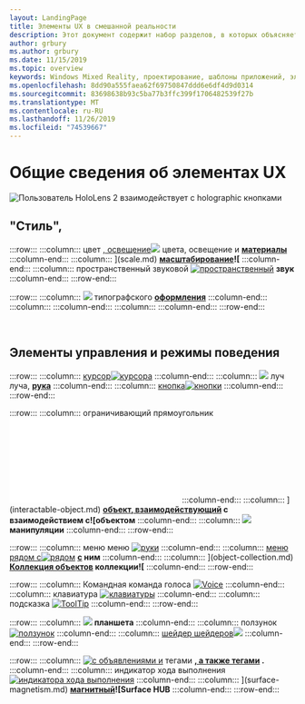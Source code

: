 ```yaml
---
layout: LandingPage
title: Элементы UX в смешанной реальности
description: Этот документ содержит набор разделов, в которых объясняется, как проектировать экраны, подключенные к головной системе Windows.
author: grbury
ms.author: grbury
ms.date: 11/15/2019
ms.topic: overview
keywords: Windows Mixed Reality, проектирование, шаблоны приложений, элементы управления, стиль, HoloLens, взаимодействие, элементы UX, поведения, стандартные блоки
ms.openlocfilehash: 8dd90a555faea62f69750847ddd6e6df4d9d0314
ms.sourcegitcommit: 83698638b93c5ba77b3ffc399f1706482539f27b
ms.translationtype: MT
ms.contentlocale: ru-RU
ms.lasthandoff: 11/26/2019
ms.locfileid: "74539667"
---
```

# <a name="ux-elements-overview"></a>Общие сведения об элементах UX

![Пользователь HoloLens 2 взаимодействует с holographic кнопками](images/06_AppPatterns.png)

## <a name="style"></a>"Стиль",

:::row:::
    :::column:::
       цвет [, освещение![](images/640px-fragments.jpg)](color,-light-and-materials.md) цвета, освещение и  **[материалы](color,-light-and-materials.md)**
    :::column-end:::
    :::column:::
       [](images/volvo-cars-microsoft-hololens-experience01-640px.jpg)](scale.md)  **[масштабирование](scale.md)![**
    :::column-end:::
    :::column:::
       пространственный звуковой [![пространственный](images/SpatialAudio.gif)](spatial-sound.md)  **[](spatial-sound.md) звук**
    :::column-end:::
:::row-end:::

:::row:::
    :::column:::
       [![](images/text_in_unity_viewingangle.jpg)](typography.md) типографского  **[оформления](typography.md)**
    :::column-end:::
    :::column:::
    :::column-end:::
    :::column:::
    :::column-end:::
:::row-end:::

<br>

## <a name="controls-and-behaviors"></a>Элементы управления и режимы поведения

:::row:::
    :::column:::
       [курсор![курсора](images/UX/UX_Hero_Cursor.jpg)](cursors.md)  **[](cursors.md)**
    :::column-end:::
    :::column:::
       [![](images/UX/UX_Hero_HandRay.jpg)](point-and-commit.md) луч луча,  **[рука](point-and-commit.md)**
    :::column-end:::
    :::column:::
       [кнопка![кнопки](images/UX/UX_Hero_Button.jpg)](button.md)  **[](button.md)**
    :::column-end:::
:::row-end:::

:::row:::
    :::column:::
       ограничивающий прямоугольник![ограничивающего [прямоугольника](images/UX/UX_Hero_BoundingBox.jpg)](app-bar-and-bounding-box.md)  **[](app-bar-and-bounding-box.md)**
    :::column-end:::
    :::column:::
       [](images/UX/UX_Hero_Interactable.jpg)](interactable-object.md)  **[объект, взаимодействующий](interactable-object.md) с взаимодействием с![объектом**
    :::column-end:::
    :::column:::
       [![](images/UX/UX_Hero_Manipulation.jpg)](direct-manipulation.md)  **[](direct-manipulation.md) манипуляции**
    :::column-end:::
:::row-end:::

:::row:::
    :::column:::
       меню меню [![руки](images/UX/UX_Hero_HandMenu.jpg)](hand-menu.md)  **[](hand-menu.md)**
    :::column-end:::
    :::column:::
       [меню рядом с![рядом](images/UX/UX_Hero_NearMenu.jpg)](near-menu.md)  **[с](near-menu.md) ним**
    :::column-end:::
    :::column:::
       [](images/UX/UX_Hero_ObjectCollection.jpg)](object-collection.md)  **[Коллекция объектов](object-collection.md) коллекции![**
    :::column-end:::
:::row-end:::

:::row:::
    :::column:::
       Командная команда голоса [![Voice](images/UX/UX_Hero_VoiceCommand.jpg)](voice-input.md)  **[](voice-input.md)**
    :::column-end:::
    :::column:::
       клавиатура [![клавиатуры](images/UX/UX_Hero_Keyboard.jpg)](keyboard.md)  **[](keyboard.md)**
    :::column-end:::
    :::column:::
       подсказка [![ToolTip](images/UX/UX_Hero_Tooltip.jpg)](tooltip.md)  **[](tooltip.md)**
    :::column-end:::
:::row-end:::

:::row:::
    :::column:::
       [![](images/UX/UX_Hero_Slate.jpg)](slate.md)  **[](slate.md) планшета**
    :::column-end:::
    :::column:::
       ползунок [![ползунок](images/UX/UX_Hero_Slider.jpg)](slider.md)  **[](slider.md)**
    :::column-end:::
    :::column:::
        [шейдер шейдеров![](images/UX/UX_Hero_StandardShader.jpg)](shader.md)  **[](shader.md)**
    :::column-end:::
:::row-end:::

:::row:::
    :::column:::
        [![с объявлениями и](images/UX/MRTK_TagAlong.gif)](billboarding-and-tag-along.md) тегами  **[, а также тегами](billboarding-and-tag-along.md) .**
    :::column-end:::
    :::column:::
       индикатор хода выполнения [![индикатора хода выполнения](images/UX/MRTK_ProgressIndicator.gif)](progress.md)  **[](progress.md)**
    :::column-end:::
    :::column:::
       [](images/UX/MRTK_SurfaceMagnetism.gif)](surface-magnetism.md)  **[магнитный](surface-magnetism.md)![Surface HUB**
    :::column-end:::
:::row-end:::


<br>

<br>

